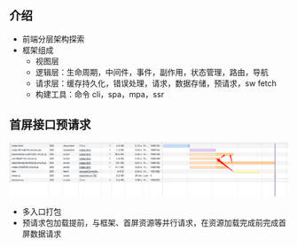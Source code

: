 ## 介绍

- 前端分层架构探索
- 框架组成
   - 视图层
   - 逻辑层：生命周期，中间件，事件，副作用，状态管理，路由，导航
   - 请求层：缓存持久化，错误处理，请求，数据存储，预请求，sw fetch
   - 构建工具：命令 cli，spa，mpa，ssr

## 首屏接口预请求

![接口预请求](./shotcut/request.jpg)

- 多入口打包
- 预请求包加载提前，与框架、首屏资源等并行请求，在资源加载完成前完成首屏数据请求

